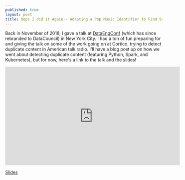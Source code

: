 ```yaml
---
published: true
layout: post
title: Oops I did it Again-- Adapting a Pop Music Identifier to Find Syndicated Content in Talk Radio
---
```

Back in November of 2018, I gave a talk at [DataEngConf](https://www.datacouncil.ai) (which has since rebranded to DataCouncil) in New York City. I had a ton of fun preparing for and giving the talk on some of the work going on at Cortico, trying to detect duplicate content in American talk radio. I'll have a blog post up on how we went about detecting duplicate content (featuring Python, Spark, and Kubernetes), but for now, here's a link to the talk and the slides!



<iframe width="560" height="315" src="https://www.youtube.com/embed/A8S-vw8i5Z4" frameborder="0" allow="accelerometer; autoplay; encrypted-media; gyroscope; picture-in-picture" allowfullscreen></iframe>

[Slides](https://www.datacouncil.ai/speaker/oops-i-did-it-again-adapting-a-pop-music-identifier-to-find-syndicated-content-in-talk-radio?hsLang=en)

